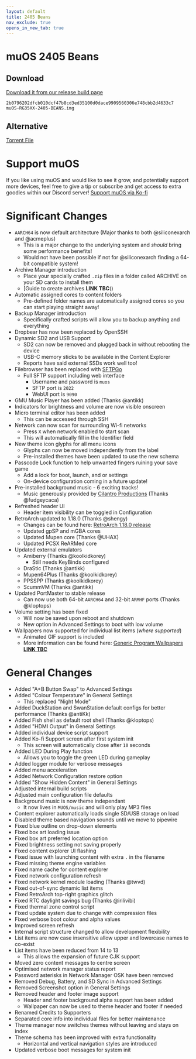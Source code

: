 ```yaml
---
layout: default
title: 2405 Beans
nav_exclude: true
opens_in_new_tab: true
---
```


# muOS 2405 Beans
## Download
[Download it from our release build page](https://dl.muos.dev/RG35XX-PLUSH24/)

``2b0796202dfcb010dcf47b8cd3ed35100d0dace9909560306e748cbb2d4633c7  muOS-RG35XX-2405-BEANS.img``
## Alternative
[Torrent File](https://dl.muos.dev/RG35XX-PLUSH24/muOS-RG35XX-2405-BEANS_t1.torrent)

# Support muOS
If you like using muOS and would like to see it grow, and potentially support more devices, feel free to give a tip or subscribe and get access to extra goodies within our Discord server!
[Support muOS via Ko-fi](https://ko-fi.com/xonglebongle)

# Significant Changes
  * ``AARCH64`` is now default architecture (Major thanks to both @siliconexarch and @acmeplus)
    * This is a major change to the underlying system and _should_ bring some performance benefits!
    * Would not have been possible if not for @siliconexarch finding a 64-bit compatible system!
  * Archive Manager introduction
    * Place your specially crafted ``.zip`` files in a folder called ARCHIVE on your SD cards to install them
    * [Guide to create archives **LINK TBC**()
  * Automatic assigned cores to content folders
    * Pre-defined folder names are automatically assigned cores so you can start playing straight away!
  * Backup Manager introduction
    * Specifically crafted scripts will allow you to backup anything and everything
  * Dropbear has now been replaced by OpenSSH
  * Dynamic SD2 and USB Support
    * SD2 can now be removed and plugged back in without rebooting the device
    * USB-C memory sticks to be available in the Content Explorer
    * Reports have said external SSDs work well too!
  * Filebrowser has been replaced with [SFTPGo](https://github.com/drakkan/sftpgo)
    * Full SFTP support including web interface
      * Username and password is ``muos``
      * SFTP port is ``2022``
      * WebUI port is ``9090``
  * GMU Music Player has been added (Thanks @antikk)
  * Indicators for brightness and volume are now visible onscreen
  * Micro terminal editor has been added
    * This can be accessed through SSH
  * Network can now scan for surrounding Wi-fi networks
    * Press ``X`` when network enabled to start scan
    * This will automatically fill in the Identifier field
  * New theme icon glyphs for all menu icons
    * Glyphs can now be moved independently from the label
    * Pre-installed themes have been updated to use the new schema
  * Passcode Lock function to help unwanted fingers ruining your save game
    * Add a lock for boot, launch, and or settings
    * On-device configuration coming in a future update!
  * Pre-installed background music - 6 exciting tracks!
    * Music generously provided by [Cilantro Productions](https://soundcloud.com/cilantro-productions) (Thanks @fudgeycaca)
  * Refreshed header UI
    * Header item visibility can be toggled in Configuration
  * RetroArch updated to 1.18.0 (Thanks @shengy)
    * Changes can be found here: [RetroArch 1.18.0 release](https://github.com/libretro/RetroArch/blob/master/CHANGES.md)
    * Updated gpSP and mGBA cores
    * Updated Mupen core (Thanks @UHAX)
    * Updated PCSX ReARMed core
  * Updated external emulators
    * Amiberry (Thanks @koolkidkorey)
      * Still needs KeyBinds configured
    * DraStic (Thanks @antikk)
    * Mupen64Plus (Thanks @koolkidkorey)
    * PPSSPP (Thanks @koolkidkorey)
    * ScummVM (Thanks @antikk)
  * Updated PortMaster to stable release
    * Can now use both 64-bit ``AARCH64`` and 32-bit ``ARMHF`` ports (Thanks @kloptops)
  * Volume setting has been fixed
    * Will now be saved upon reboot and shutdown
    * New option in Advanced Settings to boot with low volume
  * Wallpapers now supported for individual list items (_where supported_)
    * Animated GIF support is included
    * More information can be found here: [Generic Program Wallpapers **LINK TBC**]()
# General Changes
  * Added "A+B Button Swap" to Advanced Settings
  * Added "Colour Temperature" in General Settings
    * This replaced "Night Mode"
  * Added DuckStation and SwanStation default configs for better performance (Thanks @antiKk)
  * Added Fish shell as default root shell (Thanks @kloptops)
  * Added "HDMI Output" in General Settings
  * Added individual device script support
  * Added Ko-fi Support screen after first system init
    * This screen will automatically close after ``10`` seconds
  * Added LED During Play function
    * Allows you to toggle the green LED during gameplay
  * Added logger module for verbose messages
  * Added menu acceleration
  * Added Network Configuration restore option
  * Added "Show Hidden Content" in General Settings
  * Adjusted internal build scripts
  * Adjusted main configuration file defaults
  * Background music is now theme independant
    * It now lives in ``MUOS/music`` and will only play MP3 files
  * Content explorer automatically loads single SD/USB storage on load
  * Disabled theme based navigation sounds until we move to pipewire
  * Fixed blue outline on drop-down elements
  * Fixed box art loading issue
  * Fixed box art preferred location option
  * Fixed brightness setting not saving properly
  * Fixed content explorer UI flashing
  * Fixed issue with launching content with extra ``.`` in the filename
  * Fixed missing theme engine variables
  * Fixed name cache for content explorer
  * Fixed network configuration refresh
  * Fixed network kernel module loading (Thanks @twvd)
  * Fixed out-of-sync dynamic list items
  * Fixed RetroArch top-right graphics glitch
  * Fixed RTC daylight savings bug (Thanks @irilivibi)
  * Fixed thermal zone control script
  * Fixed update system due to change with compression files
  * Fixed verbose boot colour and alpha values
  * Improved screen refresh
  * Internal script structure changed to allow development flexibility
  * List items are now case insensitive allow upper and lowercase names to co-exist
  * List items have been reduced from 14 to 13
    * This allows the expansion of future CJK support
  * Moved zero content messages to centre screen
  * Optimised network manager status report
  * Password asterisks in Network Manager OSK have been removed
  * Removed Debug, Battery, and SD Sync in Advanced Settings
  * Removed Screenshot option in General Settings
  * Removed header and footer image support
    * Header and footer background alpha support has been added
    * Wallpaper can now be used to theme header and footer if needed
  * Renamed Credits to Supporters
  * Separated core info into individual files for better maintenance
  * Theme manager now switches themes without leaving and stays on index
  * Theme schema has been improved with extra functionality
    * Horizontal and vertical navigation styles are introduced
  * Updated verbose boot messages for system init
